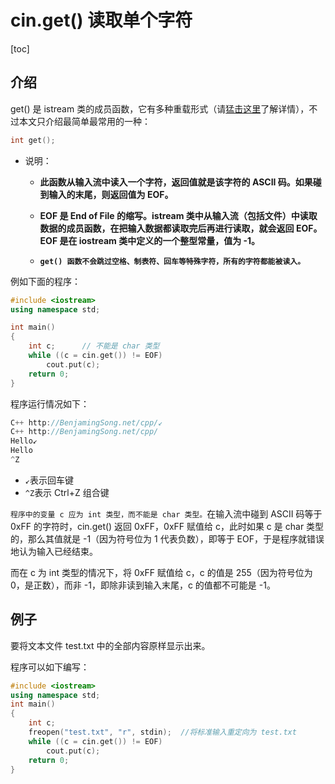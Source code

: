 # cin.get() 读取单个字符

[toc]

## 介绍

get() 是 istream 类的成员函数，它有多种重载形式（请[猛击这里](http://www.cplusplus.com/reference/istream/istream/get/)了解详情），不过本文只介绍最简单最常用的一种：

```c++
int get();
```

- 说明：

  - **此函数从输入流中读入一个字符，返回值就是该字符的 ASCII 码。如果碰到输入的末尾，则返回值为 EOF。**
  - **EOF 是 End of File 的缩写。istream 类中从输入流（包括文件）中读取数据的成员函数，在把输入数据都读取完后再进行读取，就会返回 EOF。EOF 是在 iostream 类中定义的一个整型常量，值为 -1。**

  - **`get() 函数不会跳过空格、制表符、回车等特殊字符，所有的字符都能被读入。`**

    

例如下面的程序：

```c++
#include <iostream>
using namespace std;

int main()
{
    int c;		// 不能是 char 类型
    while ((c = cin.get()) != EOF)
        cout.put(c);
    return 0;
}
```

程序运行情况如下：

```c++
C++ http://BenjamingSong.net/cpp/↙
C++ http://BenjamingSong.net/cpp/
Hello↙
Hello
^Z
```

- `↙`表示回车键
- `^Z`表示 Ctrl+Z 组合键

`程序中的变量 c 应为 int 类型，而不能是 char 类型。`在输入流中碰到 ASCII 码等于 0xFF 的字符时，cin.get() 返回 0xFF，0xFF 赋值给 c，此时如果 c 是 char 类型的，那么其值就是 -1（因为符号位为 1 代表负数），即等于 EOF，于是程序就错误地认为输入已经结束。

而在 c 为 int 类型的情况下，将 0xFF 赋值给 c，c 的值是 255（因为符号位为 0，是正数），而非 -1，即除非读到输入末尾，c 的值都不可能是 -1。

## 例子

要将文本文件 test.txt 中的全部内容原样显示出来。

程序可以如下编写：

```c++
#include <iostream>
using namespace std;
int main()
{
    int c;
    freopen("test.txt", "r", stdin);  //将标准输入重定向为 test.txt
    while ((c = cin.get()) != EOF)
        cout.put(c);
    return 0;
}
```

